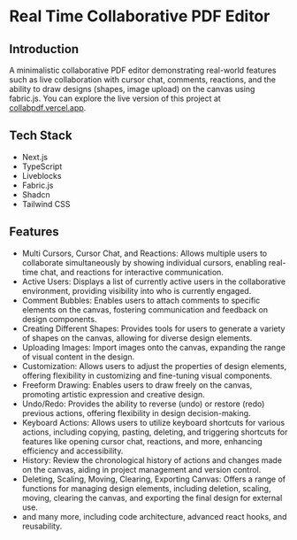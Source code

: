 # Real Time Collaborative PDF Editor

## Introduction

A minimalistic collaborative PDF editor demonstrating real-world features such as live collaboration with cursor chat, comments, reactions, and the ability to draw designs (shapes, image upload) on the canvas using fabric.js. You can explore the live version of this project at [collabpdf.vercel.app](https://collabpdf.vercel.app).

## Tech Stack

- Next.js
- TypeScript
- Liveblocks
- Fabric.js
- Shadcn
- Tailwind CSS

## Features

- Multi Cursors, Cursor Chat, and Reactions: Allows multiple users to collaborate simultaneously by showing individual cursors, enabling real-time chat, and reactions for interactive communication.
- Active Users: Displays a list of currently active users in the collaborative environment, providing visibility into who is currently engaged.
- Comment Bubbles: Enables users to attach comments to specific elements on the canvas, fostering communication and feedback on design components.
- Creating Different Shapes: Provides tools for users to generate a variety of shapes on the canvas, allowing for diverse design elements.
- Uploading Images: Import images onto the canvas, expanding the range of visual content in the design.
- Customization: Allows users to adjust the properties of design elements, offering flexibility in customizing and fine-tuning visual components.
- Freeform Drawing: Enables users to draw freely on the canvas, promoting artistic expression and creative design.
- Undo/Redo: Provides the ability to reverse (undo) or restore (redo) previous actions, offering flexibility in design decision-making.
- Keyboard Actions: Allows users to utilize keyboard shortcuts for various actions, including copying, pasting, deleting, and triggering shortcuts for features like opening cursor chat, reactions, and more, enhancing efficiency and accessibility.
- History: Review the chronological history of actions and changes made on the canvas, aiding in project management and version control.
- Deleting, Scaling, Moving, Clearing, Exporting Canvas: Offers a range of functions for managing design elements, including deletion, scaling, moving, clearing the canvas, and exporting the final design for external use.
- and many more, including code architecture, advanced react hooks, and reusability.
